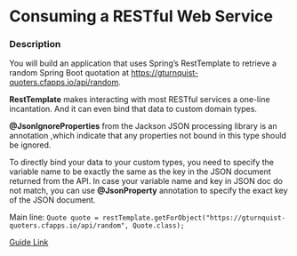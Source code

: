 # Consuming a RESTful Web Service

### Description

You will build an application that uses Spring’s RestTemplate to retrieve a random Spring Boot quotation at https://gturnquist-quoters.cfapps.io/api/random.

**RestTemplate** makes interacting with most RESTful services a one-line incantation. And it can even bind that data to custom domain types.

**@JsonIgnoreProperties** from the Jackson JSON processing library is an annotation ,which indicate that any properties not bound in this type should be ignored.

To directly bind your data to your custom types, you need to specify the variable name to be exactly the same as the key in the JSON document returned from the API. In case your variable name and key in JSON doc do not match, you can use **@JsonProperty** annotation to specify the exact key of the JSON document.

Main line: `Quote quote = restTemplate.getForObject("https://gturnquist-quoters.cfapps.io/api/random", Quote.class);`

[Guide Link](https://spring.io/guides/gs/consuming-rest/)
